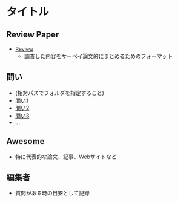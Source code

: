 # タイトル

## Review Paper
- [Review](/survey.md)
  - 調査した内容をサーベイ論文的にまとめるためのフォーマット

## 問い

- (相対パスでフォルダを指定すること)
- [問い1](/src/rev1/README.md) 
- [問い2](/src/rev2/README.md) 
- [問い3](/src/rev3/README.md)
- ...

## Awesome
  
- 特に代表的な論文、記事、Webサイトなど

  
## 編集者
- 質問がある時の目安として記録
